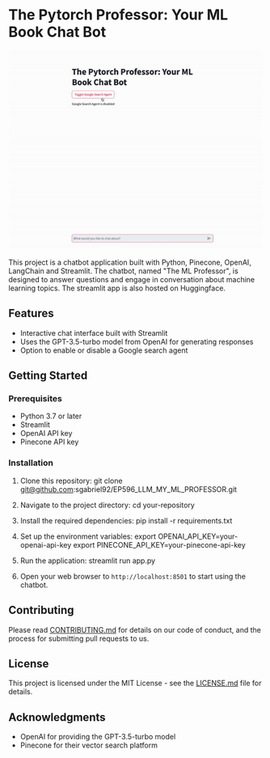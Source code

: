 # The Pytorch Professor: Your ML Book Chat Bot
![ProjectGif](MY_LLM_Professor.gif)

This project is a chatbot application built with Python, Pinecone, OpenAI, LangChain and Streamlit. The chatbot, named "The ML Professor", is designed to answer questions and engage in conversation about machine learning topics. The streamlit app is also hosted on Huggingface. 

## Features

- Interactive chat interface built with Streamlit
- Uses the GPT-3.5-turbo model from OpenAI for generating responses
- Option to enable or disable a Google search agent

## Getting Started

### Prerequisites

- Python 3.7 or later
- Streamlit
- OpenAI API key
- Pinecone API key

### Installation

1. Clone this repository:
git clone git@github.com:sgabriel92/EP596_LLM_MY_ML_PROFESSOR.git

2. Navigate to the project directory:
cd your-repository

3. Install the required dependencies:
pip install -r requirements.txt

4. Set up the environment variables:
export OPENAI_API_KEY=your-openai-api-key
export PINECONE_API_KEY=your-pinecone-api-key

5. Run the application:
streamlit run app.py

6. Open your web browser to `http://localhost:8501` to start using the chatbot.

## Contributing

Please read [CONTRIBUTING.md](CONTRIBUTING.md) for details on our code of conduct, and the process for submitting pull requests to us.

## License

This project is licensed under the MIT License - see the [LICENSE.md](LICENSE.md) file for details.

## Acknowledgments

- OpenAI for providing the GPT-3.5-turbo model
- Pinecone for their vector search platform

